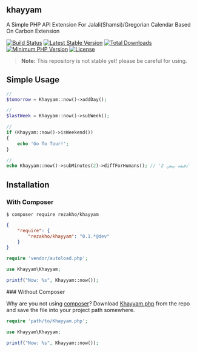 ## khayyam
A Simple PHP API Extension For Jalali(Shamsi)/Gregorian Calendar Based On Carbon Extension

[![Build Status](https://travis-ci.org/rezakho/khayyam.svg)](https://travis-ci.org/rezakho/khayyam)
[![Latest Stable Version](https://img.shields.io/packagist/v/rezakho/khayyam.svg?label=release)](https://packagist.org/packages/rezakho/khayyam)
[![Total Downloads](https://img.shields.io/packagist/dt/rezakho/khayyam.svg)](https://packagist.org/packages/rezakho/khayyam)
[![Minimum PHP Version](http://img.shields.io/badge/php-%3E%3D%205.4-8892BF.svg)](https://php.net/)
[![License](https://img.shields.io/packagist/l/rezakho/khayyam.svg)](https://packagist.org/packages/rezakho/khayyam)

> **Note:** This repository is not stable yet! please be careful for using.

## Simple Usage

```php
//
$tomorrow = Khayyam::now()->addDay();

//
$lastWeek = Khayyam::now()->subWeek();

//
if (Khayyam::now()->isWeekend())
{
	echo 'Go To Tour!';
}

//
echo Khayyam::now()->subMinutes(2)->diffForHumans(); // '2 دقیقه پیش'
```

## Installation

### With Composer

```
$ composer require rezakho/khayyam
```

```json
{
    "require": {
        "rezakho/khayyam": "0.1.*@dev"
    }
}
```

```php
require 'vendor/autoload.php';

use Khayyam\Khayyam;

printf("Now: %s", Khayyam::now());
```

<a name="install-nocomposer"/>
### Without Composer

Why are you not using [composer](http://getcomposer.org/)? Download [Khayyam.php](https://github.com/rezakho/Khayyam/blob/master/src/Khayyam/Khayyam.php) from the repo and save the file into your project path somewhere.

```php
require 'path/to/Khayyam.php';

use Khayyam\Khayyam;

printf("Now: %s", Khayyam::now());
```